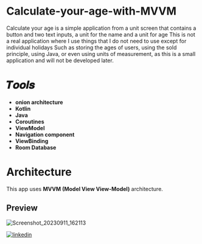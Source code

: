 # Calculate-your-age-with-MVVM
Calculate your age is a simple application from a unit screen that contains a button and two text inputs, a unit for the name and a unit for age
This is not a real application where I use things that I do not need to use except for individual holidays
Such as storing the ages of users, using the sold principle, using Java, or even using units of measurement, as this is a small application and will not be developed later.
# 𝑻𝒐𝒐𝒍𝒔
- **onion architecture**
- **Kotlin**
- **Java**
- **Coroutines**
- **ViewModel**
- **Navigation component**
- **ViewBinding**
- **Room Database**
# Architecture 
This app uses **MVVM (Model View View-Model)** architecture.
 
## Preview
![Screenshot_20230911_162113](https://github.com/essamheshmy/Calculate-your-age-with-compose/assets/110932669/d979979e-0d67-4cfe-b0b2-e16b474574fa)

[![linkedin](https://img.shields.io/badge/linkedin-0A66C2?style=for-the-badge&logo=linkedin&logoColor=white)](https://www.linkedin.com/in/esameshmy/)
